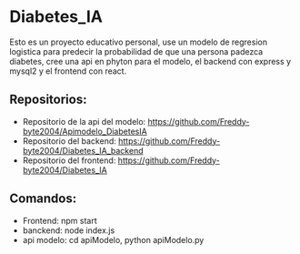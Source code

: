 # Diabetes_IA

Esto es un proyecto educativo personal, use un modelo de regresion logistica para predecir la probabilidad de que una persona padezca diabetes, cree una api
en phyton para el modelo, el backend con express y mysql2 y el frontend con react.

## Repositorios:
- Repositorio de la api del modelo: https://github.com/Freddy-byte2004/Apimodelo_DiabetesIA
- Repositorio del backend: https://github.com/Freddy-byte2004/Diabetes_IA_backend
- Repositorio del frontend: https://github.com/Freddy-byte2004/Diabetes_IA

## Comandos:

- Frontend: npm start
- banckend: node index.js
- api modelo: cd apiModelo, python apiModelo.py







